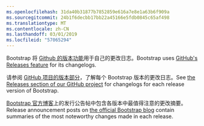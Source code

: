 ```yaml
---
ms.openlocfilehash: 31da40b31877b7852859e616a7e8e1a63b6f909a
ms.sourcegitcommit: 24b1f6decbb17bb22a45166e5fdb0845c65af498
ms.translationtype: MT
ms.contentlocale: zh-CN
ms.lasthandoff: 03/01/2019
ms.locfileid: "57065294"
---
```

<span data-ttu-id="a9593-101">Bootstrap 将 [Github 的版本功能](https://github.com/blog/1547-release-your-software)用于自己的更改日志。</span><span class="sxs-lookup"><span data-stu-id="a9593-101">Bootstrap uses [GitHub's Releases feature](https://github.com/blog/1547-release-your-software) for its changelogs.</span></span>

<span data-ttu-id="a9593-102">请参阅 [GitHub 项目的版本部分](https://github.com/twbs/bootstrap/releases)，了解每个 Bootstrap 版本的更改日志。</span><span class="sxs-lookup"><span data-stu-id="a9593-102">See [the Releases section of our GitHub project](https://github.com/twbs/bootstrap/releases) for changelogs for each release version of Bootstrap.</span></span>

<span data-ttu-id="a9593-103">[Bootstrap 官方博客](http://blog.getbootstrap.com)上的发行公告帖中包含各版本中最值得注意的更改摘要。</span><span class="sxs-lookup"><span data-stu-id="a9593-103">Release announcement posts on [the official Bootstrap blog](http://blog.getbootstrap.com) contain summaries of the most noteworthy changes made in each release.</span></span>
